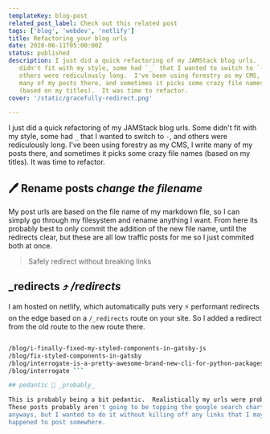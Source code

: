 ```yaml
---
templateKey: blog-post
related_post_label: Check out this related post
tags: ['blog', 'webdev', 'netlify']
title: Refactoring your blog urls
date: 2020-06-11T05:00:00Z
status: published
description: I just did a quick refactoring of my JAMStack blog urls.  Some
   didn't fit with my style, some had `_` that I wanted to switch to `-`, and
   others were rediculously long.  I've been using forestry as my CMS, I write
   many of my posts there, and sometimes it picks some crazy file names
   (based on my titles).  It was time to refactor.
cover: '/static/gracefully-redirect.png'

---
```


I just did a quick refactoring of my JAMStack blog urls.  Some didn't fit with
my style, some had `_` that I wanted to switch to `-`, and others were
rediculously long.  I've been using forestry as my CMS, I write many of my
posts there, and sometimes it picks some crazy file names (based on my titles).
It was time to refactor.

## 🖊 Rename posts _change the filename_

My post urls are based on the file name of my markdown file, so I can simply go
through my filesystem and rename anything I want.  From here its probably best
to only commit the addition of the new file name, until the redirects clear,
but these are all low traffic posts for me so I just commited both at once.

> Safely redirect without breaking links

## _redirects ⤴ _/redirects_

I am hosted on netlify, which automatically puts very ⚡ performant redirects
on the edge based on a `/_redirects` route on your site.  So I added a redirect
from the old route to the new route there.

``` bash # rename long posts

/blog/i-finally-fixed-my-styled-components-in-gatsby-js
/blog/fix-styled-components-in-gatsby
/blog/interrogate-is-a-pretty-awesome-brand-new-cli-for-python-packages
/blog/interrogate ```

## pedantic 🤔 _probably_

This is probably being a bit pedantic.  Realistically my urls were probably ok.
These posts probably aren't going to be topping the google search charts
anyways, but I wanted to do it without killing off any links that I may have
happened to post somewhere.

